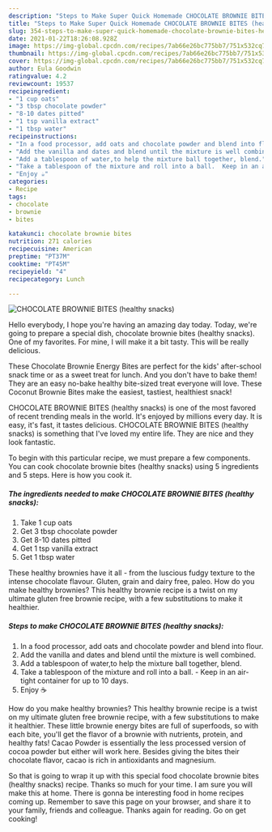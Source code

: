 ```yaml
---
description: "Steps to Make Super Quick Homemade CHOCOLATE BROWNIE BITES (healthy snacks)"
title: "Steps to Make Super Quick Homemade CHOCOLATE BROWNIE BITES (healthy snacks)"
slug: 354-steps-to-make-super-quick-homemade-chocolate-brownie-bites-healthy-snacks
date: 2021-01-22T18:26:08.928Z
image: https://img-global.cpcdn.com/recipes/7ab66e26bc775bb7/751x532cq70/chocolate-brownie-bites-healthy-snacks-recipe-main-photo.jpg
thumbnail: https://img-global.cpcdn.com/recipes/7ab66e26bc775bb7/751x532cq70/chocolate-brownie-bites-healthy-snacks-recipe-main-photo.jpg
cover: https://img-global.cpcdn.com/recipes/7ab66e26bc775bb7/751x532cq70/chocolate-brownie-bites-healthy-snacks-recipe-main-photo.jpg
author: Eula Goodwin
ratingvalue: 4.2
reviewcount: 19537
recipeingredient:
- "1 cup oats"
- "3 tbsp chocolate powder"
- "8-10 dates pitted"
- "1 tsp vanilla extract"
- "1 tbsp water"
recipeinstructions:
- "In a food processor, add oats and chocolate powder and blend into flour."
- "Add the vanilla and dates and blend until the mixture is well combined."
- "Add a tablespoon of water,to help the mixture ball together, blend."
- "Take a tablespoon of the mixture and roll into a ball.  Keep in an air-tight container for up to 10 days."
- "Enjoy ☕️"
categories:
- Recipe
tags:
- chocolate
- brownie
- bites

katakunci: chocolate brownie bites 
nutrition: 271 calories
recipecuisine: American
preptime: "PT37M"
cooktime: "PT45M"
recipeyield: "4"
recipecategory: Lunch

---
```



![CHOCOLATE BROWNIE BITES (healthy snacks)](https://img-global.cpcdn.com/recipes/7ab66e26bc775bb7/751x532cq70/chocolate-brownie-bites-healthy-snacks-recipe-main-photo.jpg)

Hello everybody, I hope you're having an amazing day today. Today, we're going to prepare a special dish, chocolate brownie bites (healthy snacks). One of my favorites. For mine, I will make it a bit tasty. This will be really delicious.

These Chocolate Brownie Energy Bites are perfect for the kids&#39; after-school snack time or as a sweet treat for lunch. And you don&#39;t have to bake them! They are an easy no-bake healthy bite-sized treat everyone will love. These Coconut Brownie Bites make the easiest, tastiest, healthiest snack!

CHOCOLATE BROWNIE BITES (healthy snacks) is one of the most favored of recent trending meals in the world. It's enjoyed by millions every day. It is easy, it's fast, it tastes delicious. CHOCOLATE BROWNIE BITES (healthy snacks) is something that I've loved my entire life. They are nice and they look fantastic.


To begin with this particular recipe, we must prepare a few components. You can cook chocolate brownie bites (healthy snacks) using 5 ingredients and 5 steps. Here is how you cook it.

<!--inarticleads1-->

##### The ingredients needed to make CHOCOLATE BROWNIE BITES (healthy snacks):

1. Take 1 cup oats
1. Get 3 tbsp chocolate powder
1. Get 8-10 dates pitted
1. Get 1 tsp vanilla extract
1. Get 1 tbsp water


These healthy brownies have it all - from the luscious fudgy texture to the intense chocolate flavour. Gluten, grain and dairy free, paleo. How do you make healthy brownies? This healthy brownie recipe is a twist on my ultimate gluten free brownie recipe, with a few substitutions to make it healthier. 

<!--inarticleads2-->

##### Steps to make CHOCOLATE BROWNIE BITES (healthy snacks):

1. In a food processor, add oats and chocolate powder and blend into flour.
1. Add the vanilla and dates and blend until the mixture is well combined.
1. Add a tablespoon of water,to help the mixture ball together, blend.
1. Take a tablespoon of the mixture and roll into a ball.  - Keep in an air-tight container for up to 10 days.
1. Enjoy ☕️


How do you make healthy brownies? This healthy brownie recipe is a twist on my ultimate gluten free brownie recipe, with a few substitutions to make it healthier. These little brownie energy bites are full of superfoods, so with each bite, you&#39;ll get the flavor of a brownie with nutrients, protein, and healthy fats! Cacao Powder is essentially the less processed version of cocoa powder but either will work here. Besides giving the bites their chocolate flavor, cacao is rich in antioxidants and magnesium. 

So that is going to wrap it up with this special food chocolate brownie bites (healthy snacks) recipe. Thanks so much for your time. I am sure you will make this at home. There is gonna be interesting food in home recipes coming up. Remember to save this page on your browser, and share it to your family, friends and colleague. Thanks again for reading. Go on get cooking!
